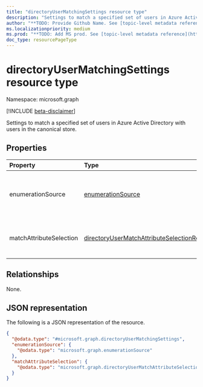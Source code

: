 ```yaml
---
title: "directoryUserMatchingSettings resource type"
description: "Settings to match a specified set of users in Azure Active Directory with users in the canonical store."
author: "**TODO: Provide Github Name. See [topic-level metadata reference](https://msgo.azurewebsites.net/add/document/guidelines/metadata.html#topic-level-metadata)**"
ms.localizationpriority: medium
ms.prod: "**TODO: Add MS prod. See [topic-level metadata reference](https://msgo.azurewebsites.net/add/document/guidelines/metadata.html#topic-level-metadata)**"
doc_type: resourcePageType
---
```


# directoryUserMatchingSettings resource type

Namespace: microsoft.graph

[!INCLUDE [beta-disclaimer](../../includes/beta-disclaimer.md)]

Settings to match a specified set of users in Azure Active Directory with users in the canonical store.

## Properties
|Property|Type|Description|
|:---|:---|:---|
|enumerationSource|[enumerationSource](../resources/enumerationsource.md)|The set of users to match from the canonical store.|
|matchAttributeSelection|[directoryUserMatchAttributeSelectionRoleGroupDictionary](../resources/directoryusermatchattributeselectionrolegroupdictionary.md)|Dictionary of user matching details per role group.|

## Relationships
None.

## JSON representation
The following is a JSON representation of the resource.
<!-- {
  "blockType": "resource",
  "@odata.type": "microsoft.graph.directoryUserMatchingSettings"
}
-->
``` json
{
  "@odata.type": "#microsoft.graph.directoryUserMatchingSettings",
  "enumerationSource": {
    "@odata.type": "microsoft.graph.enumerationSource"
  },
  "matchAttributeSelection": {
    "@odata.type": "microsoft.graph.directoryUserMatchAttributeSelectionRoleGroupDictionary"
  }
}
```

